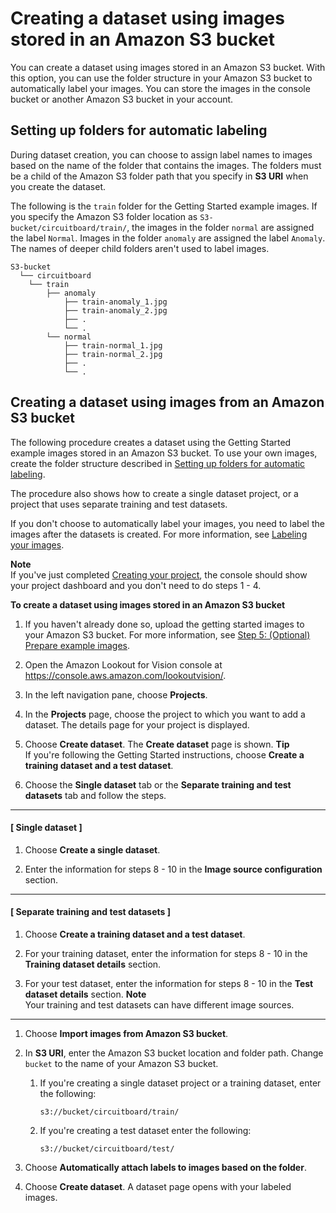 # Creating a dataset using images stored in an Amazon S3 bucket<a name="create-dataset-s3"></a>

You can create a dataset using images stored in an Amazon S3 bucket\. With this option, you can use the folder structure in your Amazon S3 bucket to automatically label your images\. You can store the images in the console bucket or another Amazon S3 bucket in your account\. 

## Setting up folders for automatic labeling<a name="create-dataset-s3-auto-label"></a>

During dataset creation, you can choose to assign label names to images based on the name of the folder that contains the images\. The folders must be a child of the Amazon S3 folder path that you specify in **S3 URI** when you create the dataset\.

The following is the `train` folder for the Getting Started example images\. If you specify the Amazon S3 folder location as `S3-bucket/circuitboard/train/`, the images in the folder `normal` are assigned the label `Normal`\. Images in the folder `anomaly` are assigned the label `Anomaly`\. The names of deeper child folders aren't used to label images\. 

```
S3-bucket
  └── circuitboard
    └── train
        ├── anomaly
            ├── train-anomaly_1.jpg
            ├── train-anomaly_2.jpg
            ├── .
            └── .
        └── normal
            ├── train-normal_1.jpg
            ├── train-normal_2.jpg
            ├── .
            └── .
```

## Creating a dataset using images from an Amazon S3 bucket<a name="create-dataset-s3-procedure"></a>

The following procedure creates a dataset using the Getting Started example images stored in an Amazon S3 bucket\. To use your own images, create the folder structure described in [Setting up folders for automatic labeling](#create-dataset-s3-auto-label)\. 

The procedure also shows how to create a single dataset project, or a project that uses separate training and test datasets\.

If you don't choose to automatically label your images, you need to label the images after the datasets is created\. For more information, see [Labeling your images](edit-dataset.md#model-label)\.

**Note**  
If you've just completed [Creating your project](model-create-project.md), the console should show your project dashboard and you don't need to do steps 1 \- 4\.

**To create a dataset using images stored in an Amazon S3 bucket**

1. If you haven't already done so, upload the getting started images to your Amazon S3 bucket\. For more information, see [Step 5: \(Optional\) Prepare example images](su-prepare-example-images.md)\.

1. Open the Amazon Lookout for Vision console at [ https://console\.aws\.amazon\.com/lookoutvision/]( https://console.aws.amazon.com/lookoutvision/)\.

1. In the left navigation pane, choose **Projects**\.

1. In the **Projects** page, choose the project to which you want to add a dataset\. The details page for your project is displayed\.

1. Choose **Create dataset**\. The **Create dataset** page is shown\.
**Tip**  
If you're following the Getting Started instructions, choose **Create a training dataset and a test dataset**\.

1. Choose the **Single dataset** tab or the **Separate training and test datasets** tab and follow the steps\.

------
#### [ Single dataset ]

   1. Choose **Create a single dataset**\.

   1. Enter the information for steps 8 \- 10 in the **Image source configuration** section\.

------
#### [ Separate training and test datasets ]

   1. Choose **Create a training dataset and a test dataset**\.

   1. For your training dataset, enter the information for steps 8 \- 10 in the **Training dataset details** section\.

   1. For your test dataset, enter the information for steps 8 \- 10 in the **Test dataset details** section\.
**Note**  
Your training and test datasets can have different image sources\.

------

1. Choose **Import images from Amazon S3 bucket**\.

1. In **S3 URI**, enter the Amazon S3 bucket location and folder path\. Change `bucket` to the name of your Amazon S3 bucket\.

   1. If you're creating a single dataset project or a training dataset, enter the following:

      ```
      s3://bucket/circuitboard/train/
      ```

   1. If you're creating a test dataset enter the following:

      ```
      s3://bucket/circuitboard/test/
      ```

1. Choose **Automatically attach labels to images based on the folder**\.

1. Choose **Create dataset**\. A dataset page opens with your labeled images\.